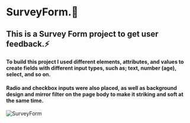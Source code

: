 # SurveyForm.📝
## This is a Survey Form project to get user feedback.⚡
#### To build this project I used different elements, attributes, and values to create fields with different input types, such as; text, number (age), select, and so on.
#### Radio and checkbox inputs were also placed, as well as background design and mirror filter on the page body to make it striking and soft at the same time.
![SurveyForm](https://user-images.githubusercontent.com/109999898/213901279-37eee7a0-2abd-43a1-a3ab-c624a3ef4aa7.gif)
